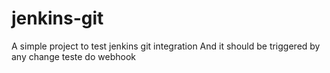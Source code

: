 # jenkins-git
A simple project to test jenkins git integration
And it should be triggered by any change
teste do webhook

